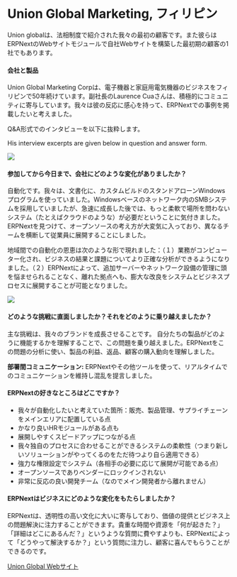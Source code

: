 # Union Global Marketing, フィリピン

Union globalは、法相制度で紹介された我々の最初の顧客です。また彼らはERPNextのWebサイトモジュールで自社Webサイトを構築した最初期の顧客の1社でもあります。

#### 会社と製品

Union Global Marketing Corpは、電子機器と家庭用電気機器のビジネスをフィリピンで50年続けています。副社長のLaurence Cuaさんは、積極的にコミュニティに寄与しています。我々は彼の反応に感心を持って、ERPNextでの事例を掲載したいと考えました。

Q&A形式でのインタビューを以下に抜粋します。

His interview excerpts are given below in question and answer form.

<img src="/assets/erpnext_com/images/stories/laurence.jpg" class="img-responsive" style="max-width: 300px;">

#### 参加してから今日まで、会社にどのような変化がありましたか？

自動化です。我々は、文書化に、カスタムビルドのスタンドアローンWindowsプログラムを使っていました。Windowsベースのネットワーク内のSMBシステムを採用していましたが、急速に成長した後では、もっと柔軟で場所を問わないシステム（たとえばクラウドのような）が必要だということに気付きました。ERPNextを見つけて、オープンソースの考え方が大変気に入っており、異なるチームを横断して従業員に展開することにしました。

地域間での自動化の恩恵は次のような形で現れました：（１）業務がコンピューター化され、ビジネスの結果と課題についてより正確な分析ができるようになりました。（２）ERPNextによって、追加サーバーやネットワーク設備の管理に頭を悩ませられることなく、離れた拠点へも、膨大な改良をシステムとビジネスプロセスに展開することが可能となりました。

<img src="/assets/erpnext_com/images/erpnext/unionglobal-coffeemaker.jpg" class="img-responsive" style="max-width: 200px;">

#### どのような挑戦に直面しましたか？それをどのように乗り越えましたか？

主な挑戦は、我々のブランドを成長させることです。
自分たちの製品がどのように機能するかを理解することで、この問題を乗り越えました。ERPNextをこの問題の分析に使い、製品の利益、返品、顧客の購入動向を理解しました。

__部署間コミュニケーション:__
ERPNextやその他ツールを使って、リアルタイムでのコミュニケーションを維持し混乱を提言しました。

#### ERPNextの好きなところはどこですか？

* 我々が自動化したいと考えていた箇所：販売、製品管理、サプライチェーンをメインエリアに配置している点
* かなり良いHRモジュールがある点も
* 展開しやすくスピードアップにつながる点
* 我々独自のプロセスに合わせることができるシステムの柔軟性（つまり新しいソリューションがやってくるのをただ待つより自ら適用できる）
* 強力な権限設定でシステム（各相手の必要に応じて展開が可能である点）
* オープンソースでありベンダーにロックインされない
* 非常に反応の良い開発チーム（なのでメイン開発者から離れません）

#### ERPNextはビジネスにどのような変化をもたらしましたか？

ERPNextは、透明性の高い文化に大いに寄与しており、価値の提供とビジネス上の問題解決に注力することができます。貴重な時間や資源を「何が起きた？」「詳細はどこにあるんだ？」というような質問に費やすよりも、ERPNextによって「どうやって解決するか？」という質問に注力し、顧客に喜んでもらうことができるのです。

[Union Global Webサイト](http://www.union.ph/)
